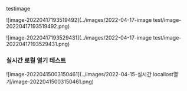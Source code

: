testimage

![image-20220417193519492](../images/2022-04-17-image test/image-20220417193519492.png)

![image-20220417193529431](../images/2022-04-17-image test/image-20220417193529431.png)

### 실시간 로컬 열기 테스트
![image-20220415003150461](../images/2022-04-15-실시간 locallost열기/image-20220415003150461.png)